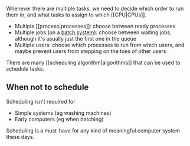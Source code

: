 Whenever there are multiple tasks, we need to decide which order to run them in, and what tasks to assign to which [[CPU|CPUs]].

- Multiple [[process|processes]]: choose between ready processes
- Multiple jobs (on a [batch system](https://en.wikipedia.org/wiki/Batch_processing)): choose between waiting jobs, although it's usually just the first one in the queue
- Multiple users: choose which processes to run from which users, and maybe prevent users from stepping on the toes of other users

There are many [[scheduling algorithm|algorithms]] that can be used to schedule tasks.

## When not to schedule

Scheduling isn't required for
- Simple systems (eg washing machines)
- Early computers (eg when batching)

Scheduling is a must-have for any kind of meaningful computer system these days.
